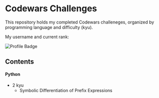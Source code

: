 # Codewars Challenges


This repository holds my completed Codewars challeneges, organized by 
programming language and difficulty (kyu).

My username and current rank:

![Profile Badge](https://www.codewars.com/users/newtonsspawn/badges/small)

## Contents


#### Python

- 2 kyu
  - Symbolic Differentiation of Prefix Expressions